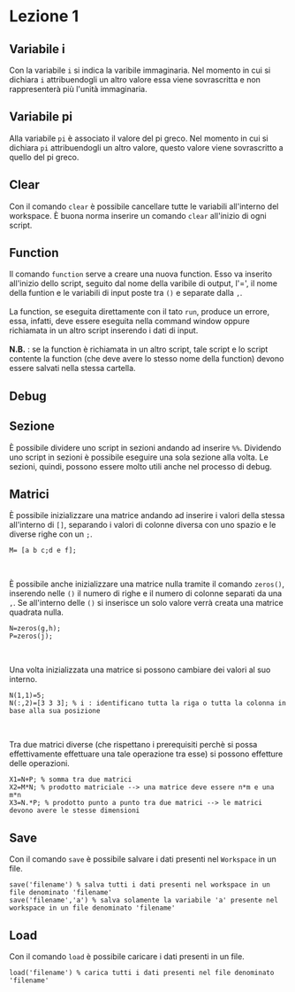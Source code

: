 # Lezione 1

## Variabile i

Con la variabile `i` si indica la varibile immaginaria. Nel momento in cui si dichiara `i` attribuendogli un altro valore essa viene sovrascritta e non rappresenterà più l'unità immaginaria.

## Variabile pi

Alla variabile `pi` è associato il valore del pi greco. Nel momento in cui si dichiara `pi` attribuendogli un altro valore, questo valore viene sovrascritto a quello del pi greco.

## Clear

Con il comando `clear` è possibile cancellare tutte le variabili all'interno del workspace. È buona norma inserire un comando `clear` all'inizio di ogni script.

## Function

Il comando `function` serve a creare una nuova function. Esso va inserito all'inizio dello script, seguito dal nome della varibile di output, l'=', il nome della funtion e le variabili di input poste tra `()` e separate dalla `,`.</br></br>La function, se eseguita direttamente con il tato `run`, produce un errore, essa, infatti, deve essere eseguita nella command window oppure richiamata in un altro script inserendo i dati di input.</br></br>**N.B.** : se la function è richiamata in un altro script, tale script e lo script contente la function (che deve avere lo stesso nome della function) devono essere salvati nella stessa cartella.

## Debug

## Sezione

È possibile dividere uno script in sezioni andando ad inserire `%%`. Dividendo uno script in sezioni è possibile eseguire una sola sezione alla volta. Le sezioni, quindi, possono essere molto utili anche nel processo di debug.

## Matrici

È possibile inizializzare una matrice andando ad inserire i valori della stessa all'interno di `[]`, separando i valori di colonne diversa con uno spazio e le diverse righe con un `;`.
```
M= [a b c;d e f];
```
</br>

È possibile anche inizializzare una matrice nulla tramite il comando `zeros()`, inserendo nelle `()` il numero di righe e il numero di colonne separati da una `,`. Se all'interno delle `()` si inserisce un solo valore verrà creata una matrice quadrata nulla.
```
N=zeros(g,h);
P=zeros(j);
```
</br>

Una volta inizializzata una matrice si possono cambiare dei valori al suo interno.
```
N(1,1)=5;
N(:,2)=[3 3 3]; % i : identificano tutta la riga o tutta la colonna in base alla sua posizione
```
</br>

Tra due matrici diverse (che rispettano i prerequisiti perchè si possa effettivamente effettuare una tale operazione tra esse) si possono effetture delle operazioni.
```
X1=N+P; % somma tra due matrici
X2=M*N; % prodotto matriciale --> una matrice deve essere n*m e una m*n
X3=N.*P; % prodotto punto a punto tra due matrici --> le matrici devono avere le stesse dimensioni
```
## Save

Con il comando `save` è possibile salvare i dati presenti nel `Workspace` in un file.
```
save('filename') % salva tutti i dati presenti nel workspace in un file denominato 'filename'
save('filename','a') % salva solamente la variabile 'a' presente nel workspace in un file denominato 'filename'
```

## Load

Con il comando `load` è possibile caricare i dati presenti in un file.
```
load('filename') % carica tutti i dati presenti nel file denominato 'filename'
```
